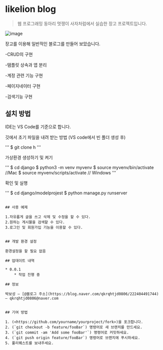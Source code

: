 # likelion blog
> 웹 프로그래밍 동아리 멋쟁이 사자처럼에서 실습한 장고 프로젝트입니다.

![image](https://user-images.githubusercontent.com/81157873/147230058-2baaa123-e6db-4600-8a9b-236657b7f8d0.png)


장고를 이용해 일반적인 블로그를 만들어 보았습니다.

-CRUD의 구현

-탬플릿 상속과 앱 분리

-계정 관련 기능 구현

-페이지네이터 구현

-검색기능 구현

## 설치 방법

IDE는 VS Code를 기준으로 합니다.

깃에서 초기 파일을 내려 받는 방법 (VS code에서 빈 폴더 생성 후)

'''
$ git clone h
'''

가상환경 생성하기 및 켜기

'''
$ cd django
$ python3 -m venv myvenv
$ source myvenv/bin/activate      //Mac
$ source myvenv/scripts/activate  // Windows
'''

확인 및 실행

'''
$ cd django/modelprojest
$ python manage.py runserver
```

## 사용 예제

1.자유롭게 글을 쓰고 삭제 및 수정을 할 수 있다.
2.원하는 게시물을 검색할 수 있다.
3.로그인 및 회원가입 기능을 이용할 수 있다.


## 개발 환경 설정

환경설정을 할 필요 없음

## 업데이트 내역

* 0.0.1
    * 작업 진행 중

## 정보

박보성 – [@블로그 주소](https://blog.naver.com/qkrqhtjd0806/222404491744) – qkrqhtjd0806@naver.com


## 기여 방법

1. (<https://github.com/yourname/yourproject/fork>)을 포크합니다.
2. (`git checkout -b feature/fooBar`) 명령어로 새 브랜치를 만드세요.
3. (`git commit -am 'Add some fooBar'`) 명령어로 커밋하세요.
4. (`git push origin feature/fooBar`) 명령어로 브랜치에 푸시하세요. 
5. 풀리퀘스트를 보내주세요.
